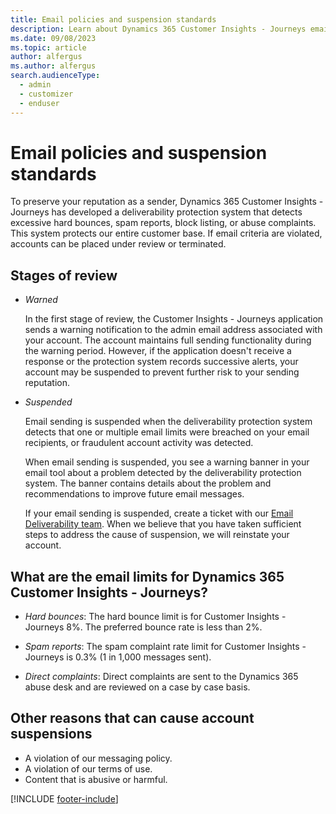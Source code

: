 ```yaml
---
title: Email policies and suspension standards
description: Learn about Dynamics 365 Customer Insights - Journeys email policies and what to do if your account is suspended.
ms.date: 09/08/2023
ms.topic: article
author: alfergus
ms.author: alfergus
search.audienceType: 
  - admin
  - customizer
  - enduser
---
```


# Email policies and suspension standards

To preserve your reputation as a sender, Dynamics 365 Customer Insights - Journeys has developed a deliverability protection system that detects excessive hard bounces, spam reports, block listing, or abuse complaints. This system protects our entire customer base. If email criteria are violated, accounts can be placed under review or terminated. 

## Stages of review

- *Warned*

    In the first stage of review, the Customer Insights - Journeys application sends a warning notification to the admin email address associated with your account. The account maintains full sending functionality during the warning period. However, if the application doesn't receive a response or the protection system records successive alerts, your account may be suspended to prevent further risk to your sending reputation.

- *Suspended*

    Email sending is suspended when the deliverability protection system detects that one or multiple email limits were breached on your email recipients, or fraudulent account activity was detected.

    When email sending is suspended, you see a warning banner in your email tool about a problem detected by the deliverability protection system. The banner contains details about the problem and recommendations to improve future email messages.

    If your email sending is suspended, create a ticket with our [Email Deliverability team](mailto:dynmktdeliverability@microsoft.com). When we believe that you have taken sufficient steps to address the cause of suspension, we will reinstate your account.

## What are the email limits for Dynamics 365 Customer Insights - Journeys?

- *Hard bounces*: The hard bounce limit is for Customer Insights - Journeys 8%. The preferred bounce rate is less than 2%.

- *Spam reports*: The spam complaint rate limit for Customer Insights - Journeys is 0.3% (1 in 1,000 messages sent).

- *Direct complaints*: Direct complaints are sent to the Dynamics 365 abuse desk and are reviewed on a case by case basis.

## Other reasons that can cause account suspensions

- A violation of our messaging policy.
- A violation of our terms of use.
- Content that is abusive or harmful.

[!INCLUDE [footer-include](./includes/footer-banner.md)]
